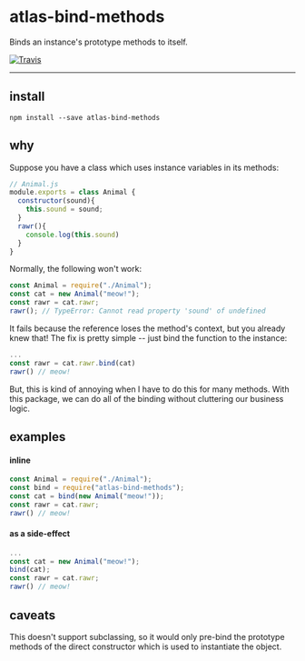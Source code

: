 # atlas-bind-methods

Binds an instance's prototype methods to itself.

[![Travis](https://img.shields.io/travis/atlassubbed/atlas-bind-methods.svg)](https://travis-ci.org/atlassubbed/atlas-bind-methods)

---

## install

```
npm install --save atlas-bind-methods
```

## why

Suppose you have a class which uses instance variables in its methods:

```javascript
// Animal.js
module.exports = class Animal {
  constructor(sound){
    this.sound = sound;
  }
  rawr(){
    console.log(this.sound)
  }
}
```

Normally, the following won't work:

```javascript
const Animal = require("./Animal");
const cat = new Animal("meow!");
const rawr = cat.rawr;
rawr(); // TypeError: Cannot read property 'sound' of undefined
```

It fails because the reference loses the method's context, but you already knew that! The fix is pretty simple -- just bind the function to the instance:

```javascript
...
const rawr = cat.rawr.bind(cat)
rawr() // meow!
```

But, this is kind of annoying when I have to do this for many methods. With this package, we can do all of the binding without cluttering our business logic.

## examples

#### inline

```javascript
const Animal = require("./Animal");
const bind = require("atlas-bind-methods");
const cat = bind(new Animal("meow!"));
const rawr = cat.rawr;
rawr() // meow!
```

#### as a side-effect

```javascript
...
const cat = new Animal("meow!");
bind(cat);
const rawr = cat.rawr;
rawr() // meow!
```

## caveats

This doesn't support subclassing, so it would only pre-bind the prototype methods of the direct constructor which is used to instantiate the object.
